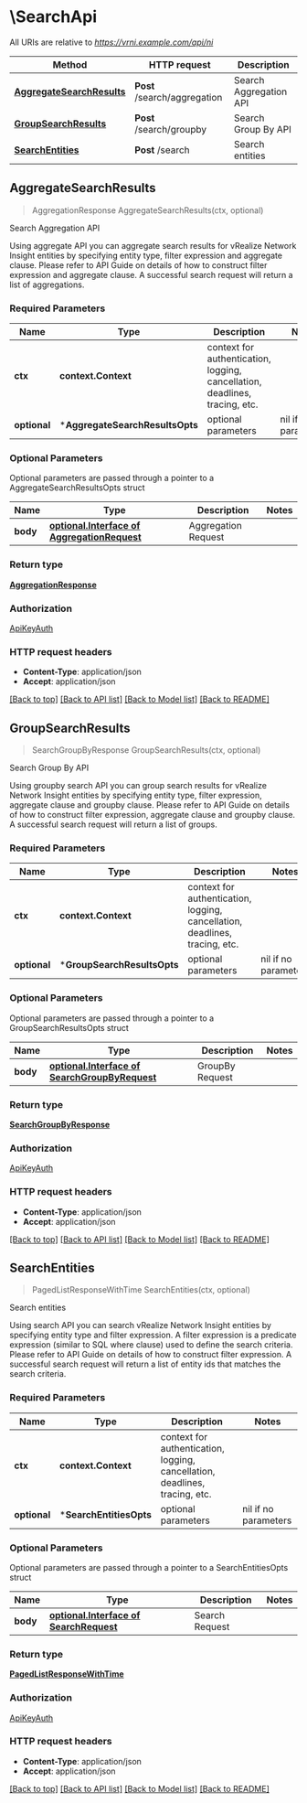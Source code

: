 # \SearchApi

All URIs are relative to *https://vrni.example.com/api/ni*

Method | HTTP request | Description
------------- | ------------- | -------------
[**AggregateSearchResults**](SearchApi.md#AggregateSearchResults) | **Post** /search/aggregation | Search Aggregation API
[**GroupSearchResults**](SearchApi.md#GroupSearchResults) | **Post** /search/groupby | Search Group By API
[**SearchEntities**](SearchApi.md#SearchEntities) | **Post** /search | Search entities



## AggregateSearchResults

> AggregationResponse AggregateSearchResults(ctx, optional)

Search Aggregation API

Using aggregate API you can aggregate search results for vRealize Network Insight entities by specifying entity type, filter expression and aggregate clause. Please refer to API Guide on details of how to construct filter expression and aggregate clause. A successful search request will return a list of aggregations.

### Required Parameters


Name | Type | Description  | Notes
------------- | ------------- | ------------- | -------------
**ctx** | **context.Context** | context for authentication, logging, cancellation, deadlines, tracing, etc.
 **optional** | ***AggregateSearchResultsOpts** | optional parameters | nil if no parameters

### Optional Parameters

Optional parameters are passed through a pointer to a AggregateSearchResultsOpts struct


Name | Type | Description  | Notes
------------- | ------------- | ------------- | -------------
 **body** | [**optional.Interface of AggregationRequest**](AggregationRequest.md)| Aggregation Request | 

### Return type

[**AggregationResponse**](AggregationResponse.md)

### Authorization

[ApiKeyAuth](../README.md#ApiKeyAuth)

### HTTP request headers

- **Content-Type**: application/json
- **Accept**: application/json

[[Back to top]](#) [[Back to API list]](../README.md#documentation-for-api-endpoints)
[[Back to Model list]](../README.md#documentation-for-models)
[[Back to README]](../README.md)


## GroupSearchResults

> SearchGroupByResponse GroupSearchResults(ctx, optional)

Search Group By API

Using groupby search API you can group search results for vRealize Network Insight entities by specifying entity type, filter expression, aggregate clause and groupby clause. Please refer to API Guide on details of how to construct filter expression, aggregate clause and groupby clause. A successful search request will return a list of groups.

### Required Parameters


Name | Type | Description  | Notes
------------- | ------------- | ------------- | -------------
**ctx** | **context.Context** | context for authentication, logging, cancellation, deadlines, tracing, etc.
 **optional** | ***GroupSearchResultsOpts** | optional parameters | nil if no parameters

### Optional Parameters

Optional parameters are passed through a pointer to a GroupSearchResultsOpts struct


Name | Type | Description  | Notes
------------- | ------------- | ------------- | -------------
 **body** | [**optional.Interface of SearchGroupByRequest**](SearchGroupByRequest.md)| GroupBy Request | 

### Return type

[**SearchGroupByResponse**](SearchGroupByResponse.md)

### Authorization

[ApiKeyAuth](../README.md#ApiKeyAuth)

### HTTP request headers

- **Content-Type**: application/json
- **Accept**: application/json

[[Back to top]](#) [[Back to API list]](../README.md#documentation-for-api-endpoints)
[[Back to Model list]](../README.md#documentation-for-models)
[[Back to README]](../README.md)


## SearchEntities

> PagedListResponseWithTime SearchEntities(ctx, optional)

Search entities

Using search API you can search vRealize Network Insight entities by specifying entity type and filter expression. A filter expression is a predicate expression (similar to SQL where clause) used to define the search criteria. Please refer to API Guide on details of how to construct filter expression. A successful search request will return a list of entity ids that matches the search criteria.

### Required Parameters


Name | Type | Description  | Notes
------------- | ------------- | ------------- | -------------
**ctx** | **context.Context** | context for authentication, logging, cancellation, deadlines, tracing, etc.
 **optional** | ***SearchEntitiesOpts** | optional parameters | nil if no parameters

### Optional Parameters

Optional parameters are passed through a pointer to a SearchEntitiesOpts struct


Name | Type | Description  | Notes
------------- | ------------- | ------------- | -------------
 **body** | [**optional.Interface of SearchRequest**](SearchRequest.md)| Search Request | 

### Return type

[**PagedListResponseWithTime**](PagedListResponseWithTime.md)

### Authorization

[ApiKeyAuth](../README.md#ApiKeyAuth)

### HTTP request headers

- **Content-Type**: application/json
- **Accept**: application/json

[[Back to top]](#) [[Back to API list]](../README.md#documentation-for-api-endpoints)
[[Back to Model list]](../README.md#documentation-for-models)
[[Back to README]](../README.md)

